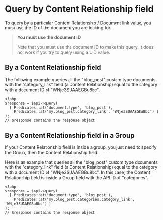 # Query by Content Relationship field

To query by a particular Content Relationship / Document link value, you must use the ID of the document you are looking for.

> **You must use the document ID**
>
> Note that you must use the document ID to make this query. It does not work if you try to query using a UID value.

## By a Content Relationship field

The following example queries all the "blog_post" custom type documents with the "category_link" field (a Content Relationship) equal to the category with a document ID of "WNje3SUAAEGBu8bc".

```
<?php
$response = $api->query(
  [ Predicates::at('document.type', 'blog_post'),
    Predicates::at('my.blog_post.category_link', 'WNje3SUAAEGBu8bc') ]
);
// $response contains the response object
```

## By a Content Relationship field in a Group

If your Content Relationship field is inside a group, you just need to specify the Group, then the Content Relationship field.

Here is an example that queries all the "blog_post" custom type documents with the "category_link" field (a Content Relationship) equal to the category with a document ID of "WNje3SUAAEGBu8bc". In this case, the Content Relationship field is inside a Group field with the API ID of "categories".

```
<?php
$response = $api->query(
  [ Predicates::at('document.type', 'blog_post'),
    Predicates::at('my.blog_post.categories.category_link', 'WNje3SUAAEGBu8bc') ]
);
// $response contains the response object
```
